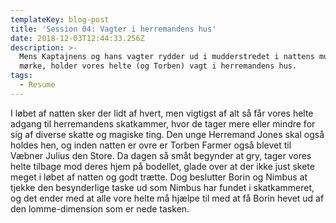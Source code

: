 ```yaml
---
templateKey: blog-post
title: 'Session 04: Vagter i herremandens hus'
date: 2018-12-03T12:44:33.256Z
description: >-
  Mens Kaptajnens og hans vagter rydder ud i mudderstredet i nattens mulm og
  mørke, holder vores helte (og Torben) vagt i herremandens hus.
tags:
  - Resume
---
```

I løbet af natten sker der lidt af hvert, men vigtigst af alt så får vores helte adgang til herremandens skatkammer, hvor de tager mere eller mindre for sig af diverse skatte og magiske ting. Den unge Herremand Jones skal også holdes hen, og inden natten er ovre er Torben Farmer også blevet til Væbner Julius den Store. Da dagen så småt begynder at gry, tager vores helte tilbage mod deres hjem på bodellet, glade over at der ikke just skete meget i løbet af natten og godt trætte. Dog beslutter Borin og Nimbus at tjekke den besynderlige taske ud som Nimbus har fundet i skatkammeret, og det ender med at alle vore helte må hjælpe til med at få Borin hevet ud af den lomme-dimension som er nede tasken.
